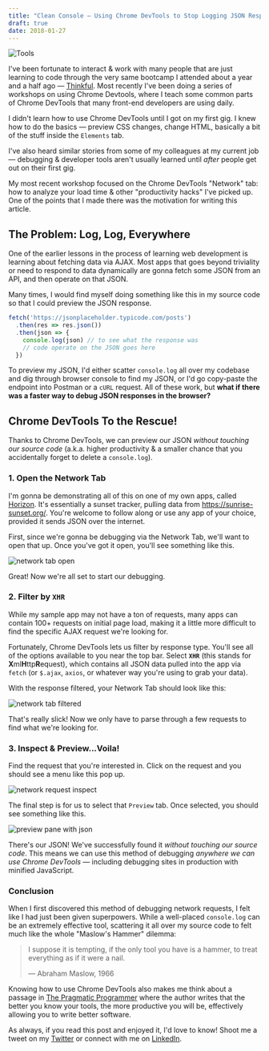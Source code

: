 ```yaml
---
title: "Clean Console — Using Chrome DevTools to Stop Logging JSON Responses"
draft: true
date: 2018-01-27
---
```


![Tools](https://res.cloudinary.com/da2iq7dge/image/upload/v1517373105/tools_lmjssm.jpg)

I've been fortunate to interact & work with many people that are just learning to code through the very same bootcamp I attended about a year and a half ago &mdash; [Thinkful](https://www.thinkful.com/). Most recently I've been doing a series of workshops on using Chrome Devtools, where I teach some common parts of Chrome DevTools that many front-end developers are using daily.

I didn't learn how to use Chrome DevTools until I got on my first gig. I knew how to do the basics &mdash; preview CSS changes, change HTML, basically a bit of the stuff inside the `Elements` tab. 

I've also heard similar stories from some of my colleagues at my current job &mdash; debugging & developer tools aren't usually learned until _after_ people get out on their first gig.

My most recent workshop focused on the Chrome DevTools "Network" tab: how to analyze your load time & other "productivity hacks" I've picked up. One of the points that I made there was the motivation for writing this article.

## The Problem: Log, Log, Everywhere

One of the earlier lessons in the process of learning web development is learning about fetching data via AJAX. Most apps that goes beyond triviality or need to respond to data dynamically are gonna fetch some JSON from an API, and then operate on that JSON.

Many times, I would find myself doing something like this in my source code so that I could preview the JSON response.

```javascript
fetch('https://jsonplaceholder.typicode.com/posts')
  .then(res => res.json())
  .then(json => {
    console.log(json) // to see what the response was
    // code operate on the JSON goes here
  })
```

To preview my JSON, I'd either scatter `console.log` all over my codebase and dig through browser console to find my JSON, or I'd go copy-paste the endpoint into Postman or a `cURL` request. All of these work, but **what if there was a faster way to debug JSON responses in the browser?**

## Chrome DevTools To the Rescue!

Thanks to Chrome DevTools, we can preview our JSON _without touching our source code_ (a.k.a. higher productivity & a smaller chance that you accidentally forget to delete a `console.log`).

### 1. Open the Network Tab

I'm gonna be demonstrating all of this on one of my own apps, called [Horizon](https://benjaminj6.github.io/horizon). It's essentially a sunset tracker, pulling data from https://sunrise-sunset.org/. You're welcome to follow along or use any app of your choice, provided it sends JSON over the internet.

First, since we're gonna be debugging via the Network Tab, we'll want to open that up. Once you've got it open, you'll see something like this.

![network tab open](https://res.cloudinary.com/da2iq7dge/image/upload/v1517120282/network_tab_open_xwckl5.png)

Great! Now we're all set to start our debugging.

### 2. Filter by `XHR`

While my sample app may not have a ton of requests, many apps can contain 100+ requests on initial page load, making it a little more difficult to find the specific AJAX request we're looking for.

Fortunately, Chrome DevTools lets us filter by response type. You'll see all of the options available to you near the top bar. Select **`XHR`** (this stands for **X**ml**H**ttp**R**equest), which contains all JSON data pulled into the app via `fetch` (or `$.ajax`, `axios`, or whatever way you're using to grab your data).

With the response filtered, your Network Tab should look like this:

![network tab filtered](https://res.cloudinary.com/da2iq7dge/image/upload/v1517120282/devtools_filter_xhr_bfh1x5.png)

That's really slick! Now we only have to parse through a few requests to find what we're looking for.

### 3. Inspect & Preview...Voila!

Find the request that you're interested in. Click on the request and you should see a menu like this pop up.

![network request inspect](https://res.cloudinary.com/da2iq7dge/image/upload/v1517120283/devtools_view_request_rvmirk.png)

The final step is for us to select that `Preview` tab. Once selected, you should see something like this.

![preview pane with json](https://res.cloudinary.com/da2iq7dge/image/upload/v1517120282/devtools_preview_json_re3xgb.png)

There's our JSON! We've successfully found it _without touching our source code_. This means we can use this method of debugging _anywhere we can use Chrome DevTools_ &mdash; including debugging sites in production with minified JavaScript.

### Conclusion

When I first discovered this method of debugging network requests, I felt like I had just been given superpowers. While a well-placed `console.log` can be an extremely effective tool, scattering it all over my source code to  felt much like the whole "Maslow's Hammer" dilemma:

> I suppose it is tempting, if the only tool you have is a hammer, to treat everything as if it were a nail.
>
> — Abraham Maslow, 1966

Knowing how to use Chrome DevTools also makes me think about a passage in [The Pragmatic Programmer](https://www.amazon.com/Pragmatic-Programmer-Journeyman-Master/dp/020161622X) where the author writes that the better you know your tools, the more productive you will be, effectively allowing you to write better software.

As always, if you read this post and enjoyed it, I'd love to know! Shoot me a tweet on my [Twitter](https://twitter.com/benjamminj) or connect with me on [LinkedIn](https://www.linkedin.com/in/benjamin-d-johnson/).
